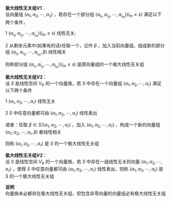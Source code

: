 **极大线性无关组V1**：  
设向量组 $(\alpha_1,\alpha_2,\cdots,\alpha_s)$ ，若存在一个部分组 $(\alpha_{i_1},\alpha_{i_2},\cdots,\alpha_{i_m})(i_m\leq s)$ 满足以下两个条件，  
  
1  $(\alpha_{i_1},\alpha_{i_2},\cdots,\alpha_{i_m})(i_m\leq s)$ 线性无关;  
  
2 从剩余元素中(如果有的话)任取一个，记作 $\beta$ ，加入当前向量组，组成新的部分组 $(\alpha_{i_1},\alpha_{i_2},\cdots,\alpha_{i_m},\beta)$ 线性相关  
  
则称部分组 $(\alpha_{i_1},\alpha_{i_2},\cdots,\alpha_{i_m})(i_m\leq s)$ 是原向量组的一个极大线性无关组  
  
**极大线性无关组V2**：  
设 $S$ 是线性空间 $V_K$ 的一个向量族，若 $S$ 中存在一个向量组 $(\alpha_1,\alpha_2,\cdots,\alpha_r)$ 满足以下两个条件  
  
1  $(\alpha_1,\alpha_2,\cdots,\alpha_r)$ 线性无关  
  
2  $S$ 中任意向量都可由 $(\alpha_1,\alpha_2,\cdots,\alpha_r)$ 线性表出  
  
或者：任取 $\beta\in S/(\alpha_1,\alpha_2,\cdots,\alpha_r)$ ，加入 $(\alpha_1,\alpha_2,\cdots,\alpha_r)$ ，构成一个新的向量组 $(\alpha_1,\alpha_2,\cdots,\alpha_r,\beta)$ 都线性相关  
  
则称 $(\alpha_1,\alpha_2,\cdots,\alpha_r)$ 是 $S$ 的一个极大线性无关组  
  
**极大线性无关组V2**：  
设 $S$ 是线性空间 $V_K$ 的一个向量族，若 $S$ 中存在一组线性无关的向量 $(\alpha_1,\alpha_2,\cdots,\alpha_r)$ ，使得 $S$ 中任意向量都可由 $(\alpha_1,\alpha_2,\cdots,\alpha_r)$ 线性表出，则称 $(\alpha_1,\alpha_2,\cdots,\alpha_r)$ 是 $S$ 的一个极大线性无关组  
  
**说明**  
向量族未必都存在极大线性无关组，但包含非零向量的向量组必有极大线性无关组  

